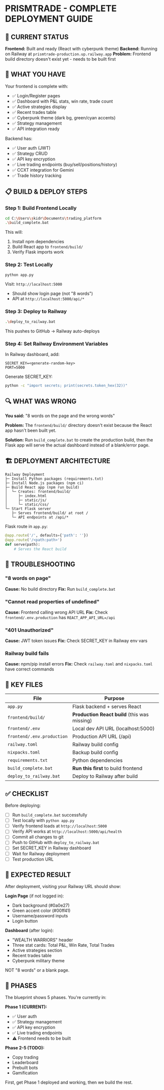 # PRISMTRADE - COMPLETE DEPLOYMENT GUIDE

## 🚨 CURRENT STATUS

**Frontend:** Built and ready (React with cyberpunk theme)
**Backend:** Running on Railway at `prismtrade-production.up.railway.app`
**Problem:** Frontend build directory doesn't exist yet - needs to be built first

## 🔧 WHAT YOU HAVE

Your frontend is complete with:
- ✅ Login/Register pages
- ✅ Dashboard with P&L stats, win rate, trade count
- ✅ Active strategies display
- ✅ Recent trades table
- ✅ Cyberpunk theme (dark bg, green/cyan accents)
- ✅ Strategy management
- ✅ API integration ready

Backend has:
- ✅ User auth (JWT)
- ✅ Strategy CRUD
- ✅ API key encryption
- ✅ Live trading endpoints (buy/sell/positions/history)
- ✅ CCXT integration for Gemini
- ✅ Trade history tracking

## 📋 BUILD & DEPLOY STEPS

### Step 1: Build Frontend Locally
```bash
cd C:\Users\skidr\Documents\trading_platform
.\build_complete.bat
```

This will:
1. Install npm dependencies
2. Build React app to `frontend/build/`
3. Verify Flask imports work

### Step 2: Test Locally
```bash
python app.py
```
Visit: `http://localhost:5000`
- Should show login page (not "8 words")
- API at `http://localhost:5000/api/*`

### Step 3: Deploy to Railway
```bash
.\deploy_to_railway.bat
```

This pushes to GitHub → Railway auto-deploys

### Step 4: Set Railway Environment Variables

In Railway dashboard, add:
```
SECRET_KEY=<generate-random-key>
PORT=5000
```

Generate SECRET_KEY:
```bash
python -c "import secrets; print(secrets.token_hex(32))"
```

## 🔍 WHAT WAS WRONG

**You said:** "8 words on the page and the wrong words"

**Problem:** The `frontend/build/` directory doesn't exist because the React app hasn't been built yet.

**Solution:** Run `build_complete.bat` to create the production build, then the Flask app will serve the actual dashboard instead of a blank/error page.

## 🏗️ DEPLOYMENT ARCHITECTURE

```
Railway Deployment
├─ Install Python packages (requirements.txt)
├─ Install Node.js packages (npm ci)
├─ Build React app (npm run build)
│  └─ Creates: frontend/build/
│     ├─ index.html
│     ├─ static/js/
│     └─ static/css/
└─ Start Flask server
   ├─ Serves frontend/build/ at root /
   └─ API endpoints at /api/*
```

Flask route in `app.py`:
```python
@app.route('/', defaults={'path': ''})
@app.route('/<path:path>')
def serve(path):
    # Serves the React build
```

## 🐛 TROUBLESHOOTING

### "8 words on page"
**Cause:** No build directory
**Fix:** Run `build_complete.bat`

### "Cannot read properties of undefined"
**Cause:** Frontend calling wrong API URL
**Fix:** Check `frontend/.env.production` has `REACT_APP_API_URL=/api`

### "401 Unauthorized"
**Cause:** JWT token issues
**Fix:** Check SECRET_KEY in Railway env vars

### Railway build fails
**Cause:** npm/pip install errors
**Fix:** Check `railway.toml` and `nixpacks.toml` have correct commands

## 📁 KEY FILES

| File | Purpose |
|------|---------|
| `app.py` | Flask backend + serves React |
| `frontend/build/` | **Production React build** (this was missing) |
| `frontend/.env` | Local dev API URL (localhost:5000) |
| `frontend/.env.production` | Production API URL (/api) |
| `railway.toml` | Railway build config |
| `nixpacks.toml` | Backup build config |
| `requirements.txt` | Python dependencies |
| `build_complete.bat` | **Run this first** to build frontend |
| `deploy_to_railway.bat` | Deploy to Railway after build |

## ✅ CHECKLIST

Before deploying:
- [ ] Run `build_complete.bat` successfully
- [ ] Test locally with `python app.py`
- [ ] Verify frontend loads at `http://localhost:5000`
- [ ] Verify API works at `http://localhost:5000/api/health`
- [ ] Commit all changes to git
- [ ] Push to GitHub with `deploy_to_railway.bat`
- [ ] Set SECRET_KEY in Railway dashboard
- [ ] Wait for Railway deployment
- [ ] Test production URL

## 🎯 EXPECTED RESULT

After deployment, visiting your Railway URL should show:

**Login Page** (if not logged in):
- Dark background (#0a0e27)
- Green accent color (#00ff41)
- Username/password inputs
- Login button

**Dashboard** (after login):
- "WEALTH WARRIORS" header
- Three stat cards: Total P&L, Win Rate, Total Trades
- Active strategies section
- Recent trades table
- Cyberpunk military theme

NOT "8 words" or a blank page.

## 🚀 PHASES

The blueprint shows 5 phases. You're currently in:

**Phase 1 (CURRENT):**
- ✅ User auth
- ✅ Strategy management
- ✅ API key encryption
- ✅ Live trading endpoints
- ⚠️ Frontend needs to be built

**Phase 2-5 (TODO):**
- Copy trading
- Leaderboard
- Prebuilt bots
- Gamification

First, get Phase 1 deployed and working, then we build the rest.
